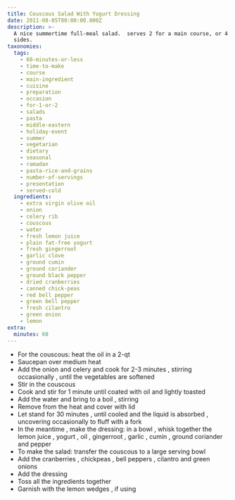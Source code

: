 ```yaml
---
title: Couscous Salad With Yogurt Dressing
date: 2011-08-05T00:00:00.000Z
description: >-
  A nice summertime full-meal salad.  serves 2 for a main course, or 4 small
  sides.
taxonomies:
  tags:
    - 60-minutes-or-less
    - time-to-make
    - course
    - main-ingredient
    - cuisine
    - preparation
    - occasion
    - for-1-or-2
    - salads
    - pasta
    - middle-eastern
    - holiday-event
    - summer
    - vegetarian
    - dietary
    - seasonal
    - ramadan
    - pasta-rice-and-grains
    - number-of-servings
    - presentation
    - served-cold
  ingredients:
    - extra virgin olive oil
    - onion
    - celery rib
    - couscous
    - water
    - fresh lemon juice
    - plain fat-free yogurt
    - fresh gingerroot
    - garlic clove
    - ground cumin
    - ground coriander
    - ground black pepper
    - dried cranberries
    - canned chick-peas
    - red bell pepper
    - green bell pepper
    - fresh cilantro
    - green onion
    - lemon
extra:
  minutes: 60
---
```

 - For the couscous: heat the oil in a 2-qt
 - Saucepan over medium heat
 - Add the onion and celery and cook for 2-3 minutes , stirring occasionally , until the vegetables are softened
 - Stir in the couscous
 - Cook and stir for 1 minute until coated with oil and lightly toasted
 - Add the water and bring to a boil , stirring
 - Remove from the heat and cover with lid
 - Let stand for 30 minutes , until cooled and the liquid is absorbed , uncovering occasionally to fluff with a fork
 - In the meantime , make the dressing: in a bowl , whisk together the lemon juice , yogurt , oil , gingerroot , garlic , cumin , ground coriander and pepper
 - To make the salad: transfer the couscous to a large serving bowl
 - Add the cranberries , chickpeas , bell peppers , cilantro and green onions
 - Add the dressing
 - Toss all the ingredients together
 - Garnish with the lemon wedges , if using
